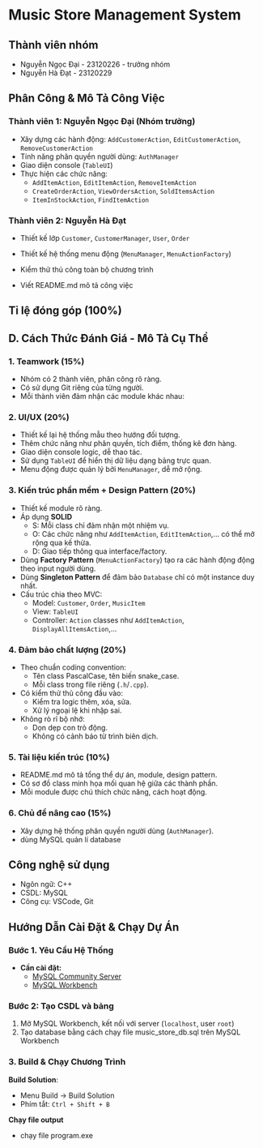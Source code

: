# Music Store Management System

## Thành viên nhóm

- Nguyễn Ngọc Đại - 23120226 - trưởng nhóm
- Nguyễn Hà Đạt - 23120229

## Phân Công & Mô Tả Công Việc

### Thành viên 1: Nguyễn Ngọc Đại (Nhóm trưởng)

- Xây dựng các hành động: `AddCustomerAction`, `EditCustomerAction`, `RemoveCustomerAction`
- Tính năng phân quyền người dùng: `AuthManager`
- Giao diện console (`TableUI`)
- Thực hiện các chức năng:
  - `AddItemAction`, `EditItemAction`, `RemoveItemAction`
  - `CreateOrderAction`, `ViewOrdersAction`, `SoldItemsAction`
  - `ItemInStockAction`, `FindItemAction`

### Thành viên 2: Nguyễn Hà Đạt

- Thiết kế lớp `Customer`, `CustomerManager`, `User`, `Order`

- Thiết kế hệ thống menu động (`MenuManager`, `MenuActionFactory`)
- Kiểm thử thủ công toàn bộ chương trình

- Viết README.md mô tả công việc

## Tỉ lệ đóng góp (100%)

## D. Cách Thức Đánh Giá - Mô Tả Cụ Thể

### 1. **Teamwork (15%)**

- Nhóm có 2 thành viên, phân công rõ ràng.
- Có sử dụng Git riêng của từng người.
- Mỗi thành viên đảm nhận các module khác nhau:

### 2. **UI/UX (20%)**

- Thiết kế lại hệ thống mẫu theo hướng đối tượng.
- Thêm chức năng như phân quyền, tích điểm, thống kê đơn hàng.
- Giao diện console logic, dễ thao tác.
- Sử dụng `TableUI` để hiển thị dữ liệu dạng bảng trực quan.
- Menu động được quản lý bởi `MenuManager`, dễ mở rộng.

### 3. **Kiến trúc phần mềm + Design Pattern (20%)**

- Thiết kế module rõ ràng.
- Áp dụng **SOLID**
  - S: Mỗi class chỉ đảm nhận một nhiệm vụ.
  - O: Các chức năng như `AddItemAction`, `EditItemAction`,... có thể mở rộng qua kế thừa.
  - D: Giao tiếp thông qua interface/factory.
- Dùng **Factory Pattern** (`MenuActionFactory`) tạo ra các hành động động theo input người dùng.
- Dùng **Singleton Pattern** để đảm bảo `Database` chỉ có một instance duy nhất.
- Cấu trúc chia theo MVC:
  - Model: `Customer`, `Order`, `MusicItem`
  - View: `TableUI`
  - Controller: `Action` classes như `AddItemAction`, `DisplayAllItemsAction`,...

### 4. **Đảm bảo chất lượng (20%)**

- Theo chuẩn coding convention:
  - Tên class PascalCase, tên biến snake_case.
  - Mỗi class trong file riêng (`.h`/`.cpp`).
- Có kiểm thử thủ công đầu vào:
  - Kiểm tra logic thêm, xóa, sửa.
  - Xử lý ngoại lệ khi nhập sai.
- Không rò rỉ bộ nhớ:
  - Dọn dẹp con trỏ động.
  - Không có cảnh báo từ trình biên dịch.

### 5. **Tài liệu kiến trúc (10%)**

- README.md mô tả tổng thể dự án, module, design pattern.
- Có sơ đồ class minh họa mối quan hệ giữa các thành phần.
- Mỗi module được chú thích chức năng, cách hoạt động.

### 6. **Chủ đề nâng cao (15%)**

- Xây dựng hệ thống phân quyền người dùng (`AuthManager`).
- dùng MySQL quản lí database

## Công nghệ sử dụng

- Ngôn ngữ: C++
- CSDL: MySQL
- Công cụ: VSCode, Git

## Hướng Dẫn Cài Đặt & Chạy Dự Án

### Bước 1. Yêu Cầu Hệ Thống

- **Cần cài đặt:**
  - [MySQL Community Server](https://dev.mysql.com/downloads/mysql/)
  - [MySQL Workbench](https://dev.mysql.com/downloads/workbench/)

### Bước 2: Tạo CSDL và bảng

1. Mở MySQL Workbench, kết nối với server (`localhost`, user `root`)
2. Tạo database bằng cách chạy file music_store_db.sql trên MySQL Workbench

### 3. Build & Chạy Chương Trình

**Build Solution**:

- Menu Build → Build Solution
- Phím tắt: `Ctrl + Shift + B`

**Chạy file output**

- chạy file program.exe
